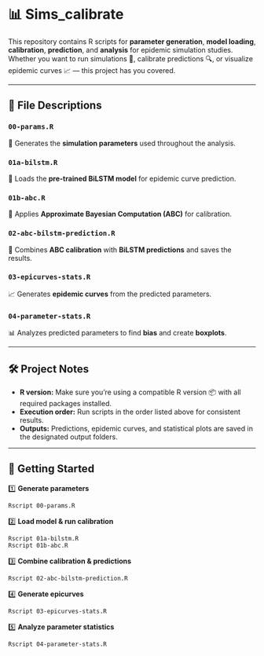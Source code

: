 
# 📊 Sims\_calibrate

This repository contains R scripts for **parameter generation**, **model loading**, **calibration**, **prediction**, and **analysis** for epidemic simulation studies.
Whether you want to run simulations 🧮, calibrate predictions 🔍, or visualize epidemic curves 📈 — this project has you covered.

---

## 📂 File Descriptions

### `00-params.R`

📝 Generates the **simulation parameters** used throughout the analysis.

### `01a-bilstm.R`

🤖 Loads the **pre-trained BiLSTM model** for epidemic curve prediction.

### `01b-abc.R`

🎯 Applies **Approximate Bayesian Computation (ABC)** for calibration.

### `02-abc-bilstm-prediction.R`

🔗 Combines **ABC calibration** with **BiLSTM predictions** and saves the results.

### `03-epicurves-stats.R`

📈 Generates **epidemic curves** from the predicted parameters.

### `04-parameter-stats.R`

📊 Analyzes predicted parameters to find **bias** and create **boxplots**.

---

## 🛠️ Project Notes

* **R version:** Make sure you’re using a compatible R version 📦 with all required packages installed.
* **Execution order:** Run scripts in the order listed above for consistent results.
* **Outputs:** Predictions, epidemic curves, and statistical plots are saved in the designated output folders.

---

## 🚀 Getting Started

1️⃣ **Generate parameters**

```bash
Rscript 00-params.R
```

2️⃣ **Load model & run calibration**

```bash
Rscript 01a-bilstm.R
Rscript 01b-abc.R
```

3️⃣ **Combine calibration & predictions**

```bash
Rscript 02-abc-bilstm-prediction.R
```

4️⃣ **Generate epicurves**

```bash
Rscript 03-epicurves-stats.R
```

5️⃣ **Analyze parameter statistics**

```bash
Rscript 04-parameter-stats.R
```

